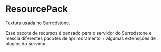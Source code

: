 # ResourcePack
Textura usada no Surredstone.

Esse pacote de recursos é pensado para o servidor do Surredstone e mescla diferentes pacotes de aprimoramento + algumas extensções de plugins do servidor.
